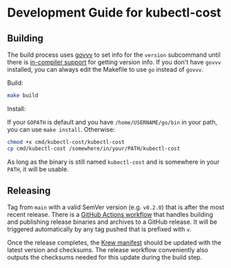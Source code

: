 # Development Guide for kubectl-cost

## Building

The build process uses [govvv](https://github.com/ahmetb/govvv) to set info 
for the `version` subcommand until there is
[in-compiler support](https://github.com/golang/go/issues/37475)
for getting version info. If you don't have `govvv` installed, you can always
edit the Makefile to use `go` instead of `govvv`.

Build:

``` sh
make build
```

Install:

If your `GOPATH` is default and you have `/home/USERNAME/go/bin` in your path, you can use `make install`. Otherwise:

``` sh
chmod +x cmd/kubectl-cost/kubectl-cost
cp cmd/kubectl-cost /somewhere/in/your/PATH/kubectl-cost
```

As long as the binary is still named `kubectl-cost` and is somewhere in your `PATH`, it will be usable.

## Releasing

Tag from `main` with a valid SemVer version (e.g. `v0.2.0`) that is after the most recent release. There is a [GitHub Actions workflow](https://github.com/kubecost/kubectl-cost/blob/v0.1.3/.github/workflows/build-release.yaml) that handles building and publishing release binaries and archives to a GitHub release. It will be triggered automatically by any tag pushed that is prefixed with `v`.

Once the release completes, the [Krew manifest](https://github.com/kubernetes-sigs/krew-index/pull/1158) should be updated with the latest version and checksums. The release workflow conveniently also outputs the checksums needed for this update during the build step.
